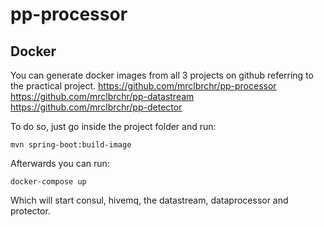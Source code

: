 # pp-processor

## Docker

You can generate docker images from all 3 projects on github referring to the practical project.
https://github.com/mrclbrchr/pp-processor
https://github.com/mrclbrchr/pp-datastream
https://github.com/mrclbrchr/pp-detector

To do so, just go inside the project folder and run:

```cli
mvn spring-boot:build-image
```

Afterwards you can run:

```cli
docker-compose up
```

Which will start consul, hivemq, the datastream, dataprocessor and protector.
